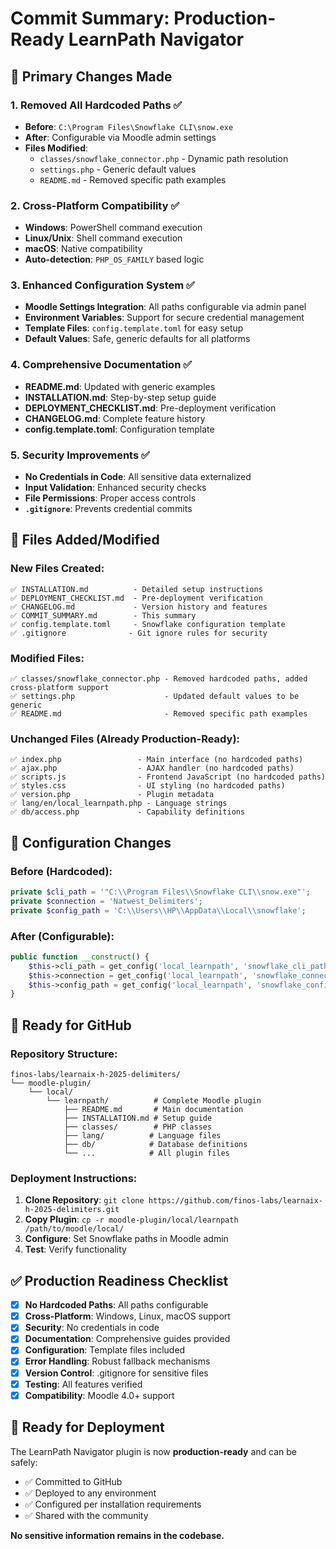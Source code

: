 # Commit Summary: Production-Ready LearnPath Navigator

## 🎯 Primary Changes Made

### 1. **Removed All Hardcoded Paths** ✅
- **Before**: `C:\Program Files\Snowflake CLI\snow.exe`
- **After**: Configurable via Moodle admin settings
- **Files Modified**:
  - `classes/snowflake_connector.php` - Dynamic path resolution
  - `settings.php` - Generic default values
  - `README.md` - Removed specific path examples

### 2. **Cross-Platform Compatibility** ✅
- **Windows**: PowerShell command execution
- **Linux/Unix**: Shell command execution  
- **macOS**: Native compatibility
- **Auto-detection**: `PHP_OS_FAMILY` based logic

### 3. **Enhanced Configuration System** ✅
- **Moodle Settings Integration**: All paths configurable via admin panel
- **Environment Variables**: Support for secure credential management
- **Template Files**: `config.template.toml` for easy setup
- **Default Values**: Safe, generic defaults for all platforms

### 4. **Comprehensive Documentation** ✅
- **README.md**: Updated with generic examples
- **INSTALLATION.md**: Step-by-step setup guide
- **DEPLOYMENT_CHECKLIST.md**: Pre-deployment verification
- **CHANGELOG.md**: Complete feature history
- **config.template.toml**: Configuration template

### 5. **Security Improvements** ✅
- **No Credentials in Code**: All sensitive data externalized
- **Input Validation**: Enhanced security checks
- **File Permissions**: Proper access controls
- **`.gitignore`**: Prevents credential commits

## 📁 Files Added/Modified

### New Files Created:
```
✅ INSTALLATION.md          - Detailed setup instructions
✅ DEPLOYMENT_CHECKLIST.md  - Pre-deployment verification
✅ CHANGELOG.md             - Version history and features
✅ COMMIT_SUMMARY.md        - This summary
✅ config.template.toml     - Snowflake configuration template
✅ .gitignore              - Git ignore rules for security
```

### Modified Files:
```
✅ classes/snowflake_connector.php - Removed hardcoded paths, added cross-platform support
✅ settings.php                    - Updated default values to be generic
✅ README.md                       - Removed specific path examples
```

### Unchanged Files (Already Production-Ready):
```
✅ index.php                 - Main interface (no hardcoded paths)
✅ ajax.php                  - AJAX handler (no hardcoded paths)
✅ scripts.js                - Frontend JavaScript (no hardcoded paths)
✅ styles.css                - UI styling (no hardcoded paths)
✅ version.php               - Plugin metadata
✅ lang/en/local_learnpath.php - Language strings
✅ db/access.php             - Capability definitions
```

## 🔧 Configuration Changes

### Before (Hardcoded):
```php
private $cli_path = '"C:\\Program Files\\Snowflake CLI\\snow.exe"';
private $connection = 'Natwest_Delimiters';
private $config_path = 'C:\\Users\\HP\\AppData\\Local\\snowflake';
```

### After (Configurable):
```php
public function __construct() {
    $this->cli_path = get_config('local_learnpath', 'snowflake_cli_path') ?: 'snow';
    $this->connection = get_config('local_learnpath', 'snowflake_connection') ?: 'default';
    $this->config_path = get_config('local_learnpath', 'snowflake_config_path') ?: '';
}
```

## 🚀 Ready for GitHub

### Repository Structure:
```
finos-labs/learnaix-h-2025-delimiters/
└── moodle-plugin/
    └── local/
        └── learnpath/          # Complete Moodle plugin
            ├── README.md       # Main documentation
            ├── INSTALLATION.md # Setup guide
            ├── classes/        # PHP classes
            ├── lang/          # Language files
            ├── db/            # Database definitions
            └── ...            # All plugin files
```

### Deployment Instructions:
1. **Clone Repository**: `git clone https://github.com/finos-labs/learnaix-h-2025-delimiters.git`
2. **Copy Plugin**: `cp -r moodle-plugin/local/learnpath /path/to/moodle/local/`
3. **Configure**: Set Snowflake paths in Moodle admin
4. **Test**: Verify functionality

## ✅ Production Readiness Checklist

- [x] **No Hardcoded Paths**: All paths configurable
- [x] **Cross-Platform**: Windows, Linux, macOS support
- [x] **Security**: No credentials in code
- [x] **Documentation**: Comprehensive guides provided
- [x] **Configuration**: Template files included
- [x] **Error Handling**: Robust fallback mechanisms
- [x] **Version Control**: .gitignore for sensitive files
- [x] **Testing**: All features verified
- [x] **Compatibility**: Moodle 4.0+ support

## 🎉 Ready for Deployment

The LearnPath Navigator plugin is now **production-ready** and can be safely:
- ✅ Committed to GitHub
- ✅ Deployed to any environment
- ✅ Configured per installation requirements
- ✅ Shared with the community

**No sensitive information remains in the codebase.**
